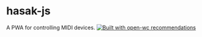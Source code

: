 # hasak-js
A PWA for controlling MIDI devices.
[![Built with open-wc recommendations](https://img.shields.io/badge/built%20with-open--wc-blue.svg)](https://github.com/open-wc)

